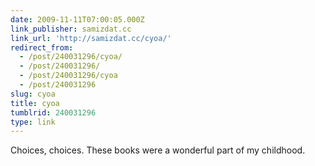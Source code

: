 ```yaml
---
date: 2009-11-11T07:00:05.000Z
link_publisher: samizdat.cc
link_url: 'http://samizdat.cc/cyoa/'
redirect_from:
  - /post/240031296/cyoa/
  - /post/240031296/
  - /post/240031296/cyoa
  - /post/240031296
slug: cyoa
title: cyoa
tumblrid: 240031296
type: link
---
```

<p>Choices, choices. These books were a wonderful part of my childhood.</p>
